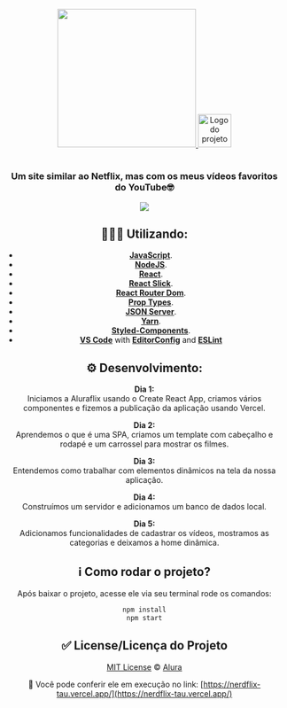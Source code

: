 

<p align="center">
  <a href="https://nerdflix-tau.vercel.app/">
    <img width="250" src="https://fontmeme.com/permalink/200728/4ebc644a6a727fd51419096270e91a5e.png" />
    <img alt="Logo do projeto" width="60px" src="https://www.alura.com.br/assets/img/imersoes/react/imersao-react-logo.1594044142.svg" />
  </a>
</p>

<h1 align="center"></h1>

<div align="center">

### Um site similar ao Netflix, mas com os meus vídeos favoritos do YouTube🤓

<p align="center">
  <a href="">
    <img all="500" src="https://media.giphy.com/media/S8UJpM4a8oOEmzVnJQ/giphy.gif" />
  </a>
</p>

## 👩🏽‍💻 Utilizando:
  - [**JavaScript**](https://https://www.javascript.com//).
  - [**NodeJS**](https://nodejs.org/en/).
  - [**React**](https://pt-br.reactjs.org/). 
  - [**React Slick**](https://react-slick.neostack.com/).
  - [**React Router Dom**](https://reactrouter.com/web/guides/quick-start/).
  - [**Prop Types**](https://pt-br.reactjs.org/docs/typechecking-with-proptypes.html/).
  - [**JSON Server**](https://github.com/typicode/json-server/).
  - [**Yarn**](https://yarnpkg.com/).
  - [**Styled-Components**](https://styled-components.com/). 
  - [**VS Code**](https://code.visualstudio.com/) with [**EditorConfig**](https://editorconfig.org/) and [**ESLint**](https://eslint.org/)
  
## ⚙️ Desenvolvimento:
 **Dia 1:** <br/> Iniciamos a Aluraflix usando o Create React App, criamos vários componentes e fizemos a publicação da aplicação usando Vercel.
 
 **Dia 2:** <br/> Aprendemos o que é uma SPA, criamos um template com cabeçalho e rodapé e um carrossel para mostrar os filmes.
 
 **Dia 3:** <br/> Entendemos como trabalhar com elementos dinâmicos na tela da nossa aplicação.
 
 **Dia 4:** <br/> Construímos um servidor e adicionamos um banco de dados local.
 
 **Dia 5:** <br/> Adicionamos funcionalidades de cadastrar os vídeos, mostramos as categorias e deixamos a home dinâmica.
 
 
## ℹ️ Como rodar o projeto?

Após baixar o projeto, acesse ele via seu terminal rode os comandos:

```sh
npm install
npm start
```

## ✅ License/Licença do Projeto
[MIT License](./LICENSE) © [Alura](http://alura.com.br/)

🔗 Você pode conferir ele em execução no link:
  [https://nerdflix-tau.vercel.app/](https://nerdflix-tau.vercel.app/)
